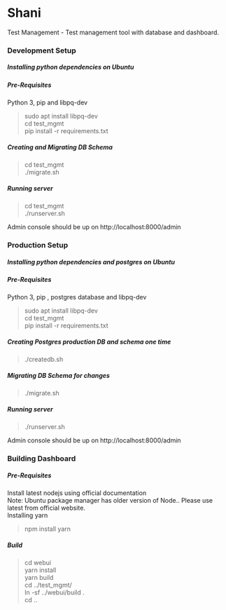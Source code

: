 # Shani

Test Management - Test management tool with database and dashboard.

### **Development Setup**

##### **Installing python dependencies on Ubuntu**<br>

##### **Pre-Requisites**</br>
Python 3, pip and libpq-dev </br>
> sudo apt install libpq-dev</br>
> cd test_mgmt</br>
> pip install -r requirements.txt</br>

##### **Creating and Migrating DB Schema**</br>

> cd test_mgmt</br>
> ./migrate.sh</br>

##### **Running server**

> cd test_mgmt</br>
> ./runserver.sh</br>

Admin console should be up on http://localhost:8000/admin

### **Production Setup**

##### **Installing python dependencies and postgres on Ubuntu**<br>

##### **Pre-Requisites**</br>
Python 3, pip , postgres database and libpq-dev </br>
> sudo apt install libpq-dev</br>
> cd test_mgmt</br>
> pip install -r requirements.txt</br>

##### **Creating Postgres production DB and schema one time**</br>

> ./createdb.sh

##### **Migrating DB Schema for changes**</br>

> ./migrate.sh

##### **Running server**</br>

> ./runserver.sh

Admin console should be up on http://localhost:8000/admin

### **Building Dashboard**

##### **Pre-Requisites**</br>

Install latest nodejs using official documentation</br>
Note: Ubuntu package manager has older version of Node.. Please use latest from official website.</br>
Installing yarn</br>
> npm install yarn</br>

##### **Build**</br>

> cd webui</br>
> yarn install</br>
> yarn build </br>
> cd ../test_mgmt/</br>
> ln -sf ../webui/build .</br>
> cd ..</br>
